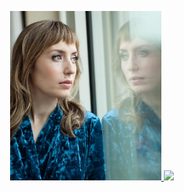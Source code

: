 <p align="middle">
  <a target="_blank" href="https://olgabreydo.com">
    <img src="/images/olga.jpg" width="48%" />
  </a>
  <a target="_blank" href="https://thomasbreydo.com">
    <img src="/images/thomas.jpeg" width="48%" />
  </a>
</p>
